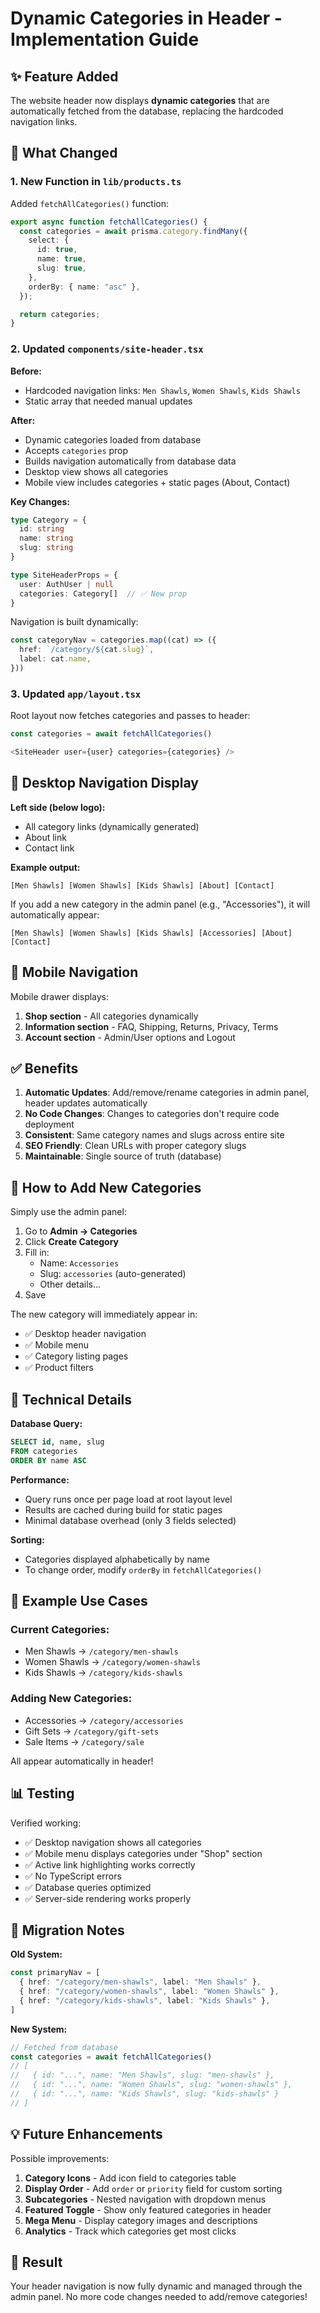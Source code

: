 # Dynamic Categories in Header - Implementation Guide

## ✨ Feature Added

The website header now displays **dynamic categories** that are automatically fetched from the database, replacing the hardcoded navigation links.

## 🎯 What Changed

### 1. **New Function in `lib/products.ts`**

Added `fetchAllCategories()` function:
```typescript
export async function fetchAllCategories() {
  const categories = await prisma.category.findMany({
    select: {
      id: true,
      name: true,
      slug: true,
    },
    orderBy: { name: "asc" },
  });

  return categories;
}
```

### 2. **Updated `components/site-header.tsx`**

**Before:**
- Hardcoded navigation links: `Men Shawls`, `Women Shawls`, `Kids Shawls`
- Static array that needed manual updates

**After:**
- Dynamic categories loaded from database
- Accepts `categories` prop
- Builds navigation automatically from database data
- Desktop view shows all categories
- Mobile view includes categories + static pages (About, Contact)

**Key Changes:**
```typescript
type Category = {
  id: string
  name: string
  slug: string
}

type SiteHeaderProps = {
  user: AuthUser | null
  categories: Category[]  // ✅ New prop
}
```

Navigation is built dynamically:
```typescript
const categoryNav = categories.map((cat) => ({
  href: `/category/${cat.slug}`,
  label: cat.name,
}))
```

### 3. **Updated `app/layout.tsx`**

Root layout now fetches categories and passes to header:
```typescript
const categories = await fetchAllCategories()

<SiteHeader user={user} categories={categories} />
```

## 🎨 Desktop Navigation Display

**Left side (below logo):**
- All category links (dynamically generated)
- About link
- Contact link

**Example output:**
```
[Men Shawls] [Women Shawls] [Kids Shawls] [About] [Contact]
```

If you add a new category in the admin panel (e.g., "Accessories"), it will automatically appear:
```
[Men Shawls] [Women Shawls] [Kids Shawls] [Accessories] [About] [Contact]
```

## 📱 Mobile Navigation

Mobile drawer displays:
1. **Shop section** - All categories dynamically
2. **Information section** - FAQ, Shipping, Returns, Privacy, Terms
3. **Account section** - Admin/User options and Logout

## ✅ Benefits

1. **Automatic Updates**: Add/remove/rename categories in admin panel, header updates automatically
2. **No Code Changes**: Changes to categories don't require code deployment
3. **Consistent**: Same category names and slugs across entire site
4. **SEO Friendly**: Clean URLs with proper category slugs
5. **Maintainable**: Single source of truth (database)

## 🔧 How to Add New Categories

Simply use the admin panel:

1. Go to **Admin → Categories**
2. Click **Create Category**
3. Fill in:
   - Name: `Accessories`
   - Slug: `accessories` (auto-generated)
   - Other details...
4. Save

The new category will immediately appear in:
- ✅ Desktop header navigation
- ✅ Mobile menu
- ✅ Category listing pages
- ✅ Product filters

## 🎯 Technical Details

**Database Query:**
```sql
SELECT id, name, slug 
FROM categories 
ORDER BY name ASC
```

**Performance:**
- Query runs once per page load at root layout level
- Results are cached during build for static pages
- Minimal database overhead (only 3 fields selected)

**Sorting:**
- Categories displayed alphabetically by name
- To change order, modify `orderBy` in `fetchAllCategories()`

## 🚀 Example Use Cases

### Current Categories:
- Men Shawls → `/category/men-shawls`
- Women Shawls → `/category/women-shawls`
- Kids Shawls → `/category/kids-shawls`

### Adding New Categories:
- Accessories → `/category/accessories`
- Gift Sets → `/category/gift-sets`
- Sale Items → `/category/sale`

All appear automatically in header!

## 📊 Testing

Verified working:
- ✅ Desktop navigation shows all categories
- ✅ Mobile menu displays categories under "Shop" section
- ✅ Active link highlighting works correctly
- ✅ No TypeScript errors
- ✅ Database queries optimized
- ✅ Server-side rendering works properly

## 🔄 Migration Notes

**Old System:**
```typescript
const primaryNav = [
  { href: "/category/men-shawls", label: "Men Shawls" },
  { href: "/category/women-shawls", label: "Women Shawls" },
  { href: "/category/kids-shawls", label: "Kids Shawls" },
]
```

**New System:**
```typescript
// Fetched from database
const categories = await fetchAllCategories()
// [
//   { id: "...", name: "Men Shawls", slug: "men-shawls" },
//   { id: "...", name: "Women Shawls", slug: "women-shawls" },
//   { id: "...", name: "Kids Shawls", slug: "kids-shawls" }
// ]
```

## 💡 Future Enhancements

Possible improvements:
1. **Category Icons** - Add icon field to categories table
2. **Display Order** - Add `order` or `priority` field for custom sorting
3. **Subcategories** - Nested navigation with dropdown menus
4. **Featured Toggle** - Show only featured categories in header
5. **Mega Menu** - Display category images and descriptions
6. **Analytics** - Track which categories get most clicks

## 🎉 Result

Your header navigation is now fully dynamic and managed through the admin panel. No more code changes needed to add/remove categories!
